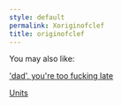 ```yaml
---
style: default
permalink: Xoriginofclef
title: originofclef
---
```

You may also like:

['dad', you're too fucking late](http://scp-wiki.net/to-my-companion-who-sleeps-eternally-beyond-reach)

[Units](http://scp-wiki.net/units)

